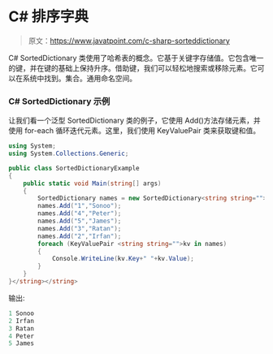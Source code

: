 # C# 排序字典

> 原文：<https://www.javatpoint.com/c-sharp-sorteddictionary>

C# SortedDictionary <tkey tvalue="">类使用了哈希表的概念。它基于关键字存储值。它包含唯一的键，并在键的基础上保持升序。借助键，我们可以轻松地搜索或移除元素。它可以在系统中找到。集合。通用命名空间。</tkey>

### C# SortedDictionary <tkey tvalue="">示例</tkey>

让我们看一个泛型 SortedDictionary <tkey tvalue="">类的例子，它使用 Add()方法存储元素，并使用 for-each 循环迭代元素。这里，我们使用 KeyValuePair 类来获取键和值。</tkey>

```cs
using System;
using System.Collections.Generic;

public class SortedDictionaryExample
{
    public static void Main(string[] args)
    {
        SortedDictionary names = new SortedDictionary<string string="">();
        names.Add("1","Sonoo");  
        names.Add("4","Peter");  
        names.Add("5","James");  
        names.Add("3","Ratan");  
        names.Add("2","Irfan");  
        foreach (KeyValuePair <string string="">kv in names)
        {
            Console.WriteLine(kv.Key+" "+kv.Value);
        }
    }
}</string></string> 
```

输出:

```cs
1 Sonoo
2 Irfan
3 Ratan
4 Peter
5 James

```